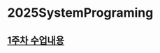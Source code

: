 # 2025SystemPrograming

## [1주차 수업내용](https://github.com/GUBBIB/2025SystemPrograming/tree/main/1Week0307)
<!-- 123 -->
